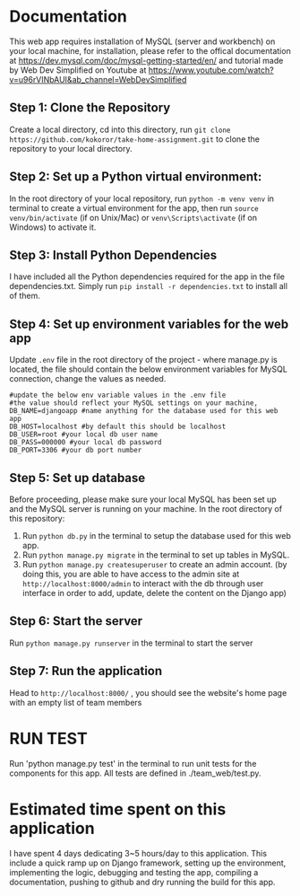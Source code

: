 # Documentation

This web app requires installation of MySQL (server and workbench) on your local machine, for installation, please refer to the offical documentation at https://dev.mysql.com/doc/mysql-getting-started/en/ 
and tutorial made by Web Dev Simplified on Youtube at https://www.youtube.com/watch?v=u96rVINbAUI&ab_channel=WebDevSimplified   

## Step 1: Clone the Repository
Create a local directory, cd into this directory, run `git clone https://github.com/kokoror/take-home-assignment.git` to clone the repository to your local directory.

## Step 2: Set up a Python virtual environment:
In the root directory of your local repository, run `python -m venv venv` in terminal to create a virtual environment for the app, then run `source venv/bin/activate` (if on Unix/Mac) or `venv\Scripts\activate` (if on Windows) to activate it.

## Step 3: Install Python Dependencies
I have included all the Python dependencies required for the app in the file dependencies.txt. Simply run `pip install -r dependencies.txt` to install all of them.

## Step 4: Set up environment variables for the web app
Update `.env` file in the root directory of the project - where manage.py is located, the file should contain the below environment variables for MySQL connection, change the values as needed.

```
#update the below env variable values in the .env file
#the value should reflect your MySQL settings on your machine, 
DB_NAME=djangoapp #name anything for the database used for this web app
DB_HOST=localhost #by default this should be localhost
DB_USER=root #your local db user name
DB_PASS=000000 #your local db password
DB_PORT=3306 #your db port number
```

## Step 5: Set up database
Before proceeding, please make sure your local MySQL has been set up and the MySQL server is running on your machine.
In the root directory of this repository: 
1. Run `python db.py` in the terminal to setup the database used for this web app.
2. Run `python manage.py migrate` in the terminal to set up tables in MySQL.
3. Run `python manage.py createsuperuser` to create an admin account. (by doing this, you are able to have access to the admin site at `http://localhost:8000/admin` to interact with the db through user interface in order to add, update, delete the content on the Django app)

## Step 6: Start the server
Run `python manage.py runserver` in the terminal to start the server

## Step 7: Run the application
Head to `http://localhost:8000/` , you should see the website's home page with an empty list of team members


# RUN TEST
Run 'python manage.py test' in the terminal to run unit tests for the components for this app. All tests are defined in ./team_web/test.py.

# Estimated time spent on this application
I have spent 4 days dedicating 3~5 hours/day to this application. This include a quick ramp up on Django framework, setting up the environment, implementing the logic, debugging and testing the app, compiling a documentation, pushing to github and dry running the build for this app. 





